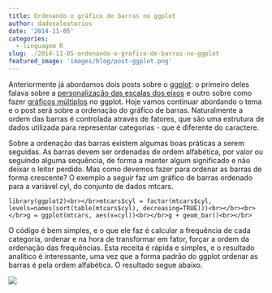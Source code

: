 ```yaml
---
title: Ordenando o gráfico de barras no ggplot
author: dadosaleatorios
date: '2014-11-05'
categories:
  - linguagem R
slug: ./2014-11-05-ordenando-o-grafico-de-barras-no-ggplot
featured_image: 'images/blog/post-ggplot.png'
---
```


Anteriormente já abordamos dois posts sobre o [ggplot](http://ggplot2.org/): o primeiro deles falava sobre a [personalização das escalas dos eixos](http://www.dadosaleatorios.com.br/2014/10/alterando-escala-dos-eixos-no-ggplot2.html) e outro sobre como fazer [gráficos múltiplos](http://www.dadosaleatorios.com.br/2014/10/fazendo-multiplos-graficos-com-o-ggplot2.html) no ggplot. Hoje vamos continuar abordando o tema e o post será sobre a ordenação do gráfico de barras. Naturalmente a ordem das barras é controlada através de fatores, que são uma estrutura de dados utilizada para representar categorias - que é diferente do caractere.

Sobre a ordenação das barras existem algumas boas práticas a serem seguidas. As barras devem ser ordenadas de ordem alfabética, por valor ou seguindo alguma sequência, de forma a manter algum significado e não deixar o leitor perdido. Mas como devemos fazer para ordenar as barras de forma crescente? O exemplo a seguir faz um gráfico de barras ordenado para a variável cyl, do conjunto de dados mtcars.

    library(ggplot2)<br></br>mtcars$cyl = factor(mtcars$cyl, levels=names(sort(table(mtcars$cyl), decreasing=TRUE)))<br></br><br></br>g = ggplot(mtcars, aes(x=cyl))<br></br>g + geom_bar()<br></br>

O código é bem simples, e o que ele faz é calcular a frequência de cada categoria, ordenar e na hora de transformar em fator, forçar a ordem da ordenação das frequências. Esta receita é rápida e simples, e o resultado analítico é interessante, uma vez que a forma padrão do ggplot ordenar as barras é pela ordem alfabética. O resultado segue abaixo.

![](https://dadosaleatorios.files.wordpress.com/2014/11/4e803-barplot_ordenado.png)
